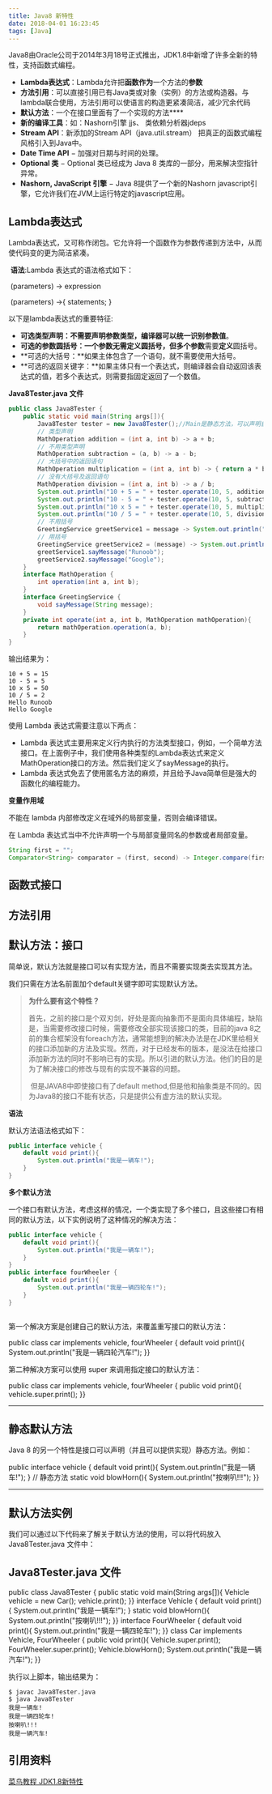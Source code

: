 ```yaml
---
title: Java8 新特性
date: 2018-04-01 16:23:45
tags: [Java]
---
```


​	Java8由Oracle公司于2014年3月18号正式推出，JDK1.8中新增了许多全新的特性，支持函数式编程。

* **Lambda表达式**：Lambda允许把**函数作为**一个方法的**参数**
* **方法引用**：可以直接引用已有Java类或对象（实例）的方法或构造器。与lambda联合使用，方法引用可以使语言的构造更紧凑简洁，减少冗余代码
* **默认方法**：一个在接口里面有了一个实现的方法****
* **新的编译工具**：如：Nashorn引擎 jjs、 类依赖分析器jdeps
* **Stream API**：新添加的Stream API（java.util.stream） 把真正的函数式编程风格引入到Java中。
* **Date Time API** − 加强对日期与时间的处理。
* **Optional 类** − Optional 类已经成为 Java 8 类库的一部分，用来解决空指针异常。
* **Nashorn, JavaScript 引擎** − Java 8提供了一个新的Nashorn javascript引擎，它允许我们在JVM上运行特定的javascript应用。

<!--more-->

## Lambda表达式

​	Lambda表达式，又可称作闭包。它允许将一个函数作为参数传递到方法中，从而使代码变的更为简洁紧凑。

​	**语法**:Lambda 表达式的语法格式如下：

​	(parameters) -> expression

​	(parameters) ->{ statements; }

以下是lambda表达式的重要特征:

- **可选类型声明：**不需要声明参数类型，编译器可以**统一识别参数值**。
- **可选的参数圆括号：**一个参数无需定义圆括号，但**多个参数**需要**定义**圆括号。
- **可选的大括号：**如果主体包含了一个语句，就不需要使用大括号。
- **可选的返回关键字：**如果主体只有一个表达式，则编译器会自动返回该表达式的值，若多个表达式，则需要指固定返回了一个数值。

**Java8Tester.java 文件**

~~~java
public class Java8Tester {
    public static void main(String args[]){
        Java8Tester tester = new Java8Tester();//Main是静态方法，可以声明自己
        // 类型声明
        MathOperation addition = (int a, int b) -> a + b;
        // 不用类型声明
        MathOperation subtraction = (a, b) -> a - b;
        // 大括号中的返回语句
        MathOperation multiplication = (int a, int b) -> { return a * b; };
        // 没有大括号及返回语句
        MathOperation division = (int a, int b) -> a / b;
        System.out.println("10 + 5 = " + tester.operate(10, 5, addition));
        System.out.println("10 - 5 = " + tester.operate(10, 5, subtraction));
        System.out.println("10 x 5 = " + tester.operate(10, 5, multiplication));
        System.out.println("10 / 5 = " + tester.operate(10, 5, division));
        // 不用括号
        GreetingService greetService1 = message -> System.out.println("Hello " + message);
        // 用括号
        GreetingService greetService2 = (message) -> System.out.println("Hello " + message);
        greetService1.sayMessage("Runoob");
        greetService2.sayMessage("Google");
    }
    interface MathOperation {
        int operation(int a, int b);
    }
    interface GreetingService {
        void sayMessage(String message);
    }
    private int operate(int a, int b, MathOperation mathOperation){
        return mathOperation.operation(a, b);
    }
}
~~~

输出结果为：

```
10 + 5 = 15
10 - 5 = 5
10 x 5 = 50
10 / 5 = 2
Hello Runoob
Hello Google
```

使用 Lambda 表达式需要注意以下两点：

- Lambda 表达式主要用来定义行内执行的方法类型接口，例如，一个简单方法接口。在上面例子中，我们使用各种类型的Lambda表达式来定义MathOperation接口的方法。然后我们定义了sayMessage的执行。
- Lambda 表达式免去了使用匿名方法的麻烦，并且给予Java简单但是强大的函数化的编程能力。

**变量作用域**

不能在 lambda 内部修改定义在域外的局部变量，否则会编译错误。

在 Lambda 表达式当中不允许声明一个与局部变量同名的参数或者局部变量。

```Java
String first = "";  
Comparator<String> comparator = (first, second) -> Integer.compare(first.length(), second.length());  //编译会出错 
```

## 函数式接口





## 方法引用



## 默认方法：接口

简单说，默认方法就是接口可以有实现方法，而且不需要实现类去实现其方法。

我们只需在方法名前面加个default关键字即可实现默认方法。

> **为什么要有这个特性？**
>
> ​	首先，之前的接口是个双刃剑，好处是面向抽象而不是面向具体编程，缺陷是，当需要修改接口时候，需要修改全部实现该接口的类，目前的java 8之前的集合框架没有foreach方法，通常能想到的解决办法是在JDK里给相关的接口添加新的方法及实现。然而，对于已经发布的版本，是没法在给接口添加新方法的同时不影响已有的实现。所以引进的默认方法。他们的目的是为了解决接口的修改与现有的实现不兼容的问题。
>
> ​	但是JAVA8中即使接口有了default method,但是他和抽象类是不同的。因为Java8的接口不能有状态，只是提供公有虚方法的默认实现。

**语法**

默认方法语法格式如下：

~~~java
public interface vehicle {   
    default void print(){      
        System.out.println("我是一辆车!");   
    }
}
~~~

**多个默认方法**

一个接口有默认方法，考虑这样的情况，一个类实现了多个接口，且这些接口有相同的默认方法，以下实例说明了这种情况的解决方法：

~~~java
public interface vehicle {   
    default void print(){      
        System.out.println("我是一辆车!");   
    }
}
public interface fourWheeler {   
    default void print(){      
        System.out.println("我是一辆四轮车!");   
    }
}



~~~



第一个解决方案是创建自己的默认方法，来覆盖重写接口的默认方法：

public class car implements vehicle, fourWheeler {   default void print(){      System.out.println("我是一辆四轮汽车!");   }}

第二种解决方案可以使用 super 来调用指定接口的默认方法：

public class car implements vehicle, fourWheeler {   public void print(){      vehicle.super.print();   }}

------

## 静态默认方法

Java 8 的另一个特性是接口可以声明（并且可以提供实现）静态方法。例如：

public interface vehicle {   default void print(){      System.out.println("我是一辆车!");   }    // 静态方法   static void blowHorn(){      System.out.println("按喇叭!!!");   }}

------

## 默认方法实例

我们可以通过以下代码来了解关于默认方法的使用，可以将代码放入 Java8Tester.java 文件中：

## Java8Tester.java 文件

public class Java8Tester {   public static void main(String args[]){      Vehicle vehicle = new Car();      vehicle.print();   }} interface Vehicle {   default void print(){      System.out.println("我是一辆车!");   }       static void blowHorn(){      System.out.println("按喇叭!!!");   }} interface FourWheeler {   default void print(){      System.out.println("我是一辆四轮车!");   }} class Car implements Vehicle, FourWheeler {   public void print(){      Vehicle.super.print();      FourWheeler.super.print();      Vehicle.blowHorn();      System.out.println("我是一辆汽车!");   }}

执行以上脚本，输出结果为：

```
$ javac Java8Tester.java 
$ java Java8Tester
我是一辆车!
我是一辆四轮车!
按喇叭!!!
我是一辆汽车!
```



## 引用资料

[菜鸟教程 JDK1.8新特性](http://www.runoob.com/java/java8-default-methods.html)